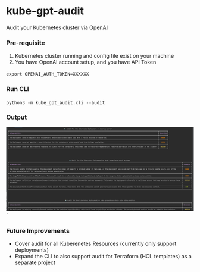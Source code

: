 # kube-gpt-audit
Audit your Kubernetes cluster via OpenAI

### Pre-requisite
1. Kubernetes cluster running and config file exist on your machine
2. You have OpenAI account setup, and you have API Token

`export OPENAI_AUTH_TOKEN=XXXXXX`

### Run CLI

`python3 -m kube_gpt_audit.cli --audit`

### Output

![output](https://github.com/ronak-agarwal/kube-gpt-audit/blob/main/images/output.png)
`

### Future Improvements

- Cover audit for all Kuberenetes Resources (currently only support deployments)
- Expand the CLI to also support audit for Terraform (HCL templates) as a separate project